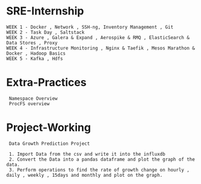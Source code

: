 # SRE-Internship

    WEEK 1 - Docker , Network , SSH-ng, Inventory Management , Git 
    WEEK 2 - Task Day , Saltstack 
    WEEK 3 - Azure , Galera & Expand , Aerospike & RMQ , ElasticSearch & Data Stores , Proxy 
    WEEK 4 - Infrastructure Monitoring , Nginx & Taefik , Mesos Marathon & Docker , Hadoop Basics 
    WEEK 5 - Kafka , Hdfs 
    
# Extra-Practices

     Namespace Overview
     ProcFS overview
  
# Project-Working
     
     Data Growth Prediction Project
     
     1. Import Data from the csv and write it into the influxdb
     2. Convert the Data into a pandas dataframe and plot the graph of the data. 
     3. Perform operations to find the rate of growth change on hourly , daily , weekly , 15days and monthly and plot on the graph.
